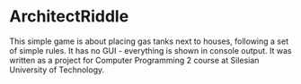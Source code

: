 # ArchitectRiddle

This simple game is about placing gas tanks next to houses,
following a set of simple rules.
It has no GUI - everything is shown in console output.
It was written as a project for Computer Programming 2 course
at Silesian University of Technology.
